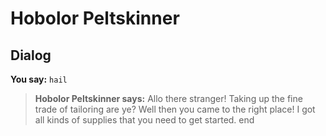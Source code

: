 # Hobolor Peltskinner


## Dialog

**You say:** `hail`



>**Hobolor Peltskinner says:** Allo there stranger! Taking up the fine trade of tailoring are ye? Well then you came to the right place! I got all kinds of supplies that you need to get started.
end
